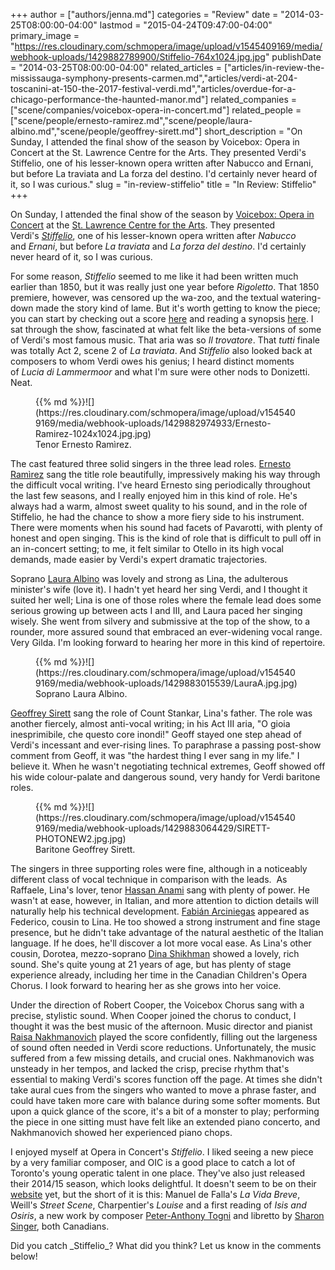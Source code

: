 +++
author = ["authors/jenna.md"]
categories = "Review"
date = "2014-03-25T08:00:00-04:00"
lastmod = "2015-04-24T09:47:00-04:00"
primary_image = "https://res.cloudinary.com/schmopera/image/upload/v1545409169/media/webhook-uploads/1429882789900/Stiffelio-764x1024.jpg.jpg"
publishDate = "2014-03-25T08:00:00-04:00"
related_articles = ["articles/in-review-the-mississauga-symphony-presents-carmen.md","articles/verdi-at-204-toscanini-at-150-the-2017-festival-verdi.md","articles/overdue-for-a-chicago-performance-the-haunted-manor.md"]
related_companies = ["scene/companies/voicebox-opera-in-concert.md"]
related_people = ["scene/people/ernesto-ramirez.md","scene/people/laura-albino.md","scene/people/geoffrey-sirett.md"]
short_description = "On Sunday, I attended the final show of the season by Voicebox: Opera in Concert at the St. Lawrence Centre for the Arts. They presented Verdi&#039;s Stiffelio, one of his lesser-known opera written after Nabucco and Ernani, but before La traviata and La forza del destino. I&#039;d certainly never heard of it, so I was curious."
slug = "in-review-stiffelio"
title = "In Review: Stiffelio"
+++

On Sunday, I attended the final show of the season by [Voicebox: Opera in Concert](http://www.operainconcert.com/) at the [St. Lawrence Centre for the Arts](http://www.stlc.com/). They presented Verdi's [_Stiffelio_](http://en.wikipedia.org/wiki/Stiffelio#), one of his lesser-known opera written after _Nabucco_ and _Ernani_, but before _La traviata_ and _La forza del destino_. I'd certainly never heard of it, so I was curious.

For some reason, _Stiffelio_ seemed to me like it had been written much earlier than 1850, but it was really just one year before _Rigoletto_. That 1850 premiere, however, was censored up the wa-zoo, and the textual watering-down made the story kind of lame. But it's worth getting to know the piece; you can start by checking out a score [here](http://sausage.whatbox.ca:15263/imglnks/usimg/1/10/IMSLP24547-PMLP55371-Verdi_-_Stiffelio.pdf) and reading a synopsis [here](http://en.wikipedia.org/wiki/Stiffelio#Synopsis). I sat through the show, fascinated at what felt like the beta-versions of some of Verdi's most famous music. That aria was so _Il trovatore_. That _tutti_ finale was totally Act 2, scene 2 of _La traviata_. And _Stiffelio_ also looked back at composers to whom Verdi owes his genius; I heard distinct moments of _Lucia di Lammermoor_ and what I'm sure were other nods to Donizetti. Neat.

<figure data-type="image">{{% md %}}![](https://res.cloudinary.com/schmopera/image/upload/v1545409169/media/webhook-uploads/1429882974933/Ernesto-Ramirez-1024x1024.jpg.jpg)
<figcaption>Tenor Ernesto Ramìrez.</figcaption>
</figure>

The cast featured three solid singers in the three lead roles. [Ernesto Ramìrez](http://www.edgarernestoramirez.com/) sang the title role beautifully, impressively making his way through the difficult vocal writing. I've heard Ernesto sing periodically throughout the last few seasons, and I really enjoyed him in this kind of role. He's always had a warm, almost sweet quality to his sound, and in the role of Stiffelio, he had the chance to show a more fiery side to his instrument. There were moments when his sound had facets of Pavarotti, with plenty of honest and open singing. This is the kind of role that is difficult to pull off in an in-concert setting; to me, it felt similar to Otello in its high vocal demands, made easier by Verdi's expert dramatic trajectories.

Soprano [Laura Albino](http://www.lauraalbino.com/html/slideshow.php) was lovely and strong as Lina, the adulterous minister's wife (love it). I hadn't yet heard her sing Verdi, and I thought it suited her well; Lina is one of those roles where the female lead does some serious growing up between acts I and III, and Laura paced her singing wisely. She went from silvery and submissive at the top of the show, to a rounder, more assured sound that embraced an ever-widening vocal range. Very Gilda. I'm looking forward to hearing her more in this kind of repertoire.

<figure data-type="image">{{% md %}}![](https://res.cloudinary.com/schmopera/image/upload/v1545409169/media/webhook-uploads/1429883015539/LauraA.jpg.jpg)
<figcaption>Soprano Laura Albino.</figcaption>
</figure>

[Geoffrey Sirett](http://www.geoffreysirett.com/) sang the role of Count Stankar, Lina's father. The role was another fiercely, almost anti-vocal writing; in his Act III aria, "O gioia inesprimibile, che questo core inondi!" Geoff stayed one step ahead of Verdi's incessant and ever-rising lines. To paraphrase a passing post-show comment from Geoff, it was "the hardest thing I ever sang in my life." I believe it. When he wasn't negotiating technical extremes, Geoff showed off his wide colour-palate and dangerous sound, very handy for Verdi baritone roles.

<figure data-type="image">{{% md %}}![](https://res.cloudinary.com/schmopera/image/upload/v1545409169/media/webhook-uploads/1429883064429/SIRETT-PHOTONEW2.jpg.jpg)
<figcaption>Baritone Geoffrey Sirett.</figcaption>
</figure>

The singers in three supporting roles were fine, although in a noticeably different class of vocal technique in comparison with the leads.  As Raffaele, Lina's lover, tenor [Hassan Anami](http://www.hassananami.com/biography/) sang with plenty of power. He wasn't at ease, however, in Italian, and more attention to diction details will naturally help his technical development. [Fabián Arciniegas](https://twitter.com/fabiolito) appeared as Federico, cousin to Lina. He too showed a strong instrument and fine stage presence, but he didn't take advantage of the natural aesthetic of the Italian language. If he does, he'll discover a lot more vocal ease. As Lina's other cousin, Dorotea, mezzo-soprano [Dina Shikhman](http://iemusicafirenze.blogspot.ca/2013/11/dina-shikhman-young-canadian-soprano.html) showed a lovely, rich sound. She's quite young at 21 years of age, but has plenty of stage experience already, including her time in the Canadian Children's Opera Chorus. I look forward to hearing her as she grows into her voice.

Under the direction of Robert Cooper, the Voicebox Chorus sang with a precise, stylistic sound. When Cooper joined the chorus to conduct, I thought it was the best music of the afternoon. Music director and pianist [Raisa Nakhmanovich](http://www.operainconcert.com/performers.htm#raisanakhmanovich) played the score confidently, filling out the largeness of sound often needed in Verdi score reductions. Unfortunately, the music suffered from a few missing details, and crucial ones. Nakhmanovich was unsteady in her tempos, and lacked the crisp, precise rhythm that's essential to making Verdi's scores function off the page. At times she didn't take aural cues from the singers who wanted to move a phrase faster, and could have taken more care with balance during some softer moments. But upon a quick glance of the score, it's a bit of a monster to play; performing the piece in one sitting must have felt like an extended piano concerto, and Nakhmanovich showed her experienced piano chops.

I enjoyed myself at Opera in Concert's _Stiffelio_. I liked seeing a new piece by a very familiar composer, and OIC is a good place to catch a lot of Toronto's young operatic talent in one place. They've also just released their 2014/15 season, which looks delightful. It doesn't seem to be on their [website](http://www.operainconcert.com/) yet, but the short of it is this: Manuel de Falla's _La Vida Breve_, Weill's _Street Scene_, Charpentier's _Louise_ and a first reading of _Isis and Osiris_, a new work by composer [Peter-Anthony Togni](http://www.petertogni.com/) and libretto by [Sharon Singer](http://sharonsinger.com/about/), both Canadians.

<div class="intro">Did you catch _Stiffelio_? What did you think? Let us know in the comments below!</div>
